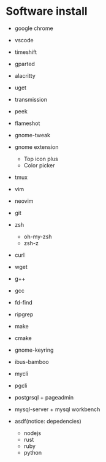 # Software install

- google chrome
- vscode
- timeshift
- gparted
- alacritty
- uget
- transmission
- peek
- flameshot
- gnome-tweak
- gnome extension
  - Top icon plus
  - Color picker

- tmux
- vim
- neovim
- git
- zsh
   - oh-my-zsh
   - zsh-z
- curl
- wget
- g++
- gcc
- fd-find
- ripgrep
- make
- cmake
- gnome-keyring
- ibus-bamboo
- mycli
- pgcli
- postgrsql + pageadmin
- mysql-server + mysql workbench
- asdf(notice: depedencies)
  - nodejs
  - rust
  - ruby
  - python
